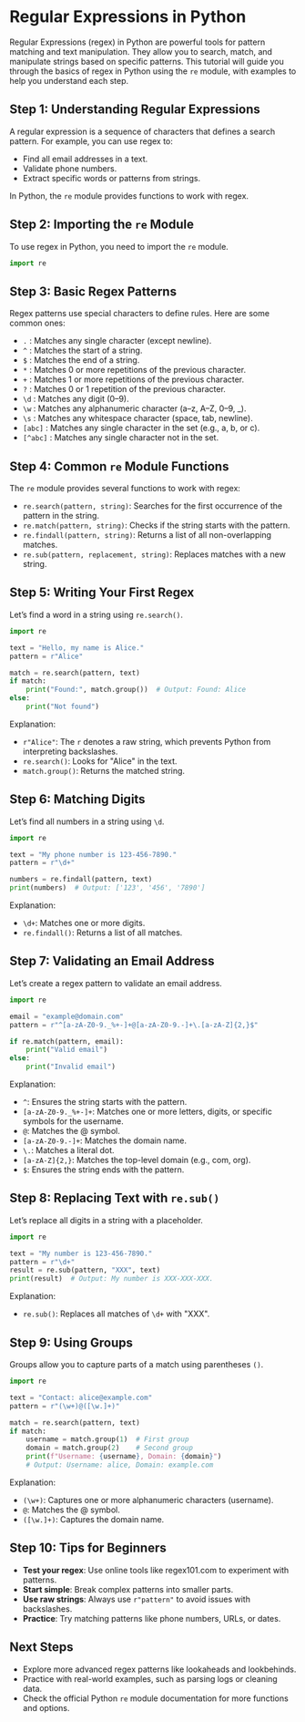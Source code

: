 # Regular Expressions in Python

Regular Expressions (regex) in Python are powerful tools for pattern matching and text manipulation. They allow you to search, match, and manipulate strings based on specific patterns. This tutorial will guide you through the basics of regex in Python using the `re` module, with examples to help you understand each step.

## Step 1: Understanding Regular Expressions
A regular expression is a sequence of characters that defines a search pattern. For example, you can use regex to:
- Find all email addresses in a text.
- Validate phone numbers.
- Extract specific words or patterns from strings.

In Python, the `re` module provides functions to work with regex.

## Step 2: Importing the `re` Module
To use regex in Python, you need to import the `re` module.

```python
import re
```

## Step 3: Basic Regex Patterns
Regex patterns use special characters to define rules. Here are some common ones:
- `.` : Matches any single character (except newline).
- `^` : Matches the start of a string.
- `$` : Matches the end of a string.
- `*` : Matches 0 or more repetitions of the previous character.
- `+` : Matches 1 or more repetitions of the previous character.
- `?` : Matches 0 or 1 repetition of the previous character.
- `\d` : Matches any digit (0–9).
- `\w` : Matches any alphanumeric character (a–z, A–Z, 0–9, _).
- `\s` : Matches any whitespace character (space, tab, newline).
- `[abc]` : Matches any single character in the set (e.g., a, b, or c).
- `[^abc]` : Matches any single character not in the set.

## Step 4: Common `re` Module Functions
The `re` module provides several functions to work with regex:
- `re.search(pattern, string)`: Searches for the first occurrence of the pattern in the string.
- `re.match(pattern, string)`: Checks if the string starts with the pattern.
- `re.findall(pattern, string)`: Returns a list of all non-overlapping matches.
- `re.sub(pattern, replacement, string)`: Replaces matches with a new string.

## Step 5: Writing Your First Regex
Let’s find a word in a string using `re.search()`.

```python
import re

text = "Hello, my name is Alice."
pattern = r"Alice"

match = re.search(pattern, text)
if match:
    print("Found:", match.group())  # Output: Found: Alice
else:
    print("Not found")
```

Explanation:
- `r"Alice"`: The `r` denotes a raw string, which prevents Python from interpreting backslashes.
- `re.search()`: Looks for "Alice" in the text.
- `match.group()`: Returns the matched string.

## Step 6: Matching Digits
Let’s find all numbers in a string using `\d`.

```python
import re

text = "My phone number is 123-456-7890."
pattern = r"\d+"

numbers = re.findall(pattern, text)
print(numbers)  # Output: ['123', '456', '7890']
```

Explanation:
- `\d+`: Matches one or more digits.
- `re.findall()`: Returns a list of all matches.

## Step 7: Validating an Email Address
Let’s create a regex pattern to validate an email address.

```python
import re

email = "example@domain.com"
pattern = r"^[a-zA-Z0-9._%+-]+@[a-zA-Z0-9.-]+\.[a-zA-Z]{2,}$"

if re.match(pattern, email):
    print("Valid email")
else:
    print("Invalid email")
```

Explanation:
- `^`: Ensures the string starts with the pattern.
- `[a-zA-Z0-9._%+-]+`: Matches one or more letters, digits, or specific symbols for the username.
- `@`: Matches the @ symbol.
- `[a-zA-Z0-9.-]+`: Matches the domain name.
- `\.`: Matches a literal dot.
- `[a-zA-Z]{2,}`: Matches the top-level domain (e.g., com, org).
- `$`: Ensures the string ends with the pattern.

## Step 8: Replacing Text with `re.sub()`
Let’s replace all digits in a string with a placeholder.

```python
import re

text = "My number is 123-456-7890."
pattern = r"\d+"
result = re.sub(pattern, "XXX", text)
print(result)  # Output: My number is XXX-XXX-XXX.
```

Explanation:
- `re.sub()`: Replaces all matches of `\d+` with "XXX".

## Step 9: Using Groups
Groups allow you to capture parts of a match using parentheses `()`.

```python
import re

text = "Contact: alice@example.com"
pattern = r"(\w+)@([\w.]+)"

match = re.search(pattern, text)
if match:
    username = match.group(1)  # First group
    domain = match.group(2)    # Second group
    print(f"Username: {username}, Domain: {domain}")
    # Output: Username: alice, Domain: example.com
```

Explanation:
- `(\w+)`: Captures one or more alphanumeric characters (username).
- `@`: Matches the @ symbol.
- `([\w.]+)`: Captures the domain name.

## Step 10: Tips for Beginners
- **Test your regex**: Use online tools like regex101.com to experiment with patterns.
- **Start simple**: Break complex patterns into smaller parts.
- **Use raw strings**: Always use `r"pattern"` to avoid issues with backslashes.
- **Practice**: Try matching patterns like phone numbers, URLs, or dates.

## Next Steps
- Explore more advanced regex patterns like lookaheads and lookbehinds.
- Practice with real-world examples, such as parsing logs or cleaning data.
- Check the official Python `re` module documentation for more functions and options.



